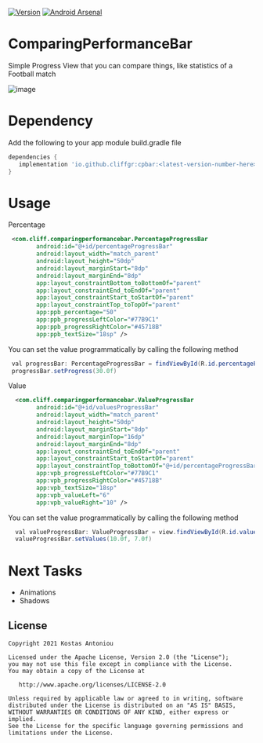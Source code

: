 [![Version](https://img.shields.io/badge/Version-1.1.2-<COLOR>.svg)](https://shields.io/)
[![Android Arsenal](https://img.shields.io/badge/Android%20Arsenal-Comparing%20Performance%20Bar-brightgreen.svg?style=flat)](https://android-arsenal.com/details/1/8242)

# ComparingPerformanceBar
Simple Progress View that you can compare things, like statistics of a Football match

![image](https://user-images.githubusercontent.com/4539769/119251900-c134ca80-bbb1-11eb-8f81-ed4276dd8040.png)


# Dependency

Add the following to your app module build.gradle file
```gradle
dependencies {
   implementation 'io.github.cliffgr:cpbar:<latest-version-number-here>'
}
```

# Usage

Percentage

```xml
 <com.cliff.comparingperformancebar.PercentageProgressBar
        android:id="@+id/percentageProgressBar"
        android:layout_width="match_parent"
        android:layout_height="50dp"
        android:layout_marginStart="8dp"
        android:layout_marginEnd="8dp"
        app:layout_constraintBottom_toBottomOf="parent"
        app:layout_constraintEnd_toEndOf="parent"
        app:layout_constraintStart_toStartOf="parent"
        app:layout_constraintTop_toTopOf="parent"
        app:ppb_percentage="50"
        app:ppb_progressLeftColor="#77B9C1"
        app:ppb_progressRightColor="#45718B"
        app:ppb_textSize="18sp" />
```



You can set the value programmatically by calling the following method

```java
 val progressBar: PercentageProgressBar = findViewById(R.id.percentageProgressBar)
 progressBar.setProgress(30.0f)
```

Value

```xml
  <com.cliff.comparingperformancebar.ValueProgressBar
        android:id="@+id/valuesProgressBar"
        android:layout_width="match_parent"
        android:layout_height="50dp"
        android:layout_marginStart="8dp"
        android:layout_marginTop="16dp"
        android:layout_marginEnd="8dp"
        app:layout_constraintEnd_toEndOf="parent"
        app:layout_constraintStart_toStartOf="parent"
        app:layout_constraintTop_toBottomOf="@+id/percentageProgressBar"
        app:vpb_progressLeftColor="#77B9C1"
        app:vpb_progressRightColor="#45718B"
        app:vpb_textSize="18sp"
        app:vpb_valueLeft="6"
        app:vpb_valueRight="10" />
```


You can set the value programmatically by calling the following method

```java
  val valueProgressBar: ValueProgressBar = view.findViewById(R.id.valuesProgressBar)
  valueProgressBar.setValues(10.0f, 7.0f)
```


# Next Tasks

 * Animations
 * Shadows
 


License
--------


    Copyright 2021 Kostas Antoniou

    Licensed under the Apache License, Version 2.0 (the "License");
    you may not use this file except in compliance with the License.
    You may obtain a copy of the License at

       http://www.apache.org/licenses/LICENSE-2.0

    Unless required by applicable law or agreed to in writing, software
    distributed under the License is distributed on an "AS IS" BASIS,
    WITHOUT WARRANTIES OR CONDITIONS OF ANY KIND, either express or implied.
    See the License for the specific language governing permissions and
    limitations under the License.
